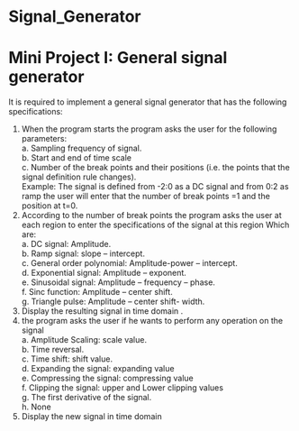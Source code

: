 # Signal_Generator
# Mini Project I: General signal generator
It is required to implement a general signal generator that has the following specifications:<br />
1. When the program starts the program asks the user for the following parameters:<br /> 
a. Sampling frequency of signal. <br />
b. Start and end of time scale <br />
c. Number of the break points and their positions (i.e. the points that the signal definition rule 
changes). <br />
Example: The signal is defined from -2:0 as a DC signal and from 0:2 as ramp the user will enter that 
the number of break points =1 and the position at t=0. <br />
2. According to the number of break points the program asks the user at each region to enter the 
specifications of the signal at this region Which are: <br />
a. DC signal: Amplitude. <br />
b. Ramp signal: slope – intercept. <br />
c. General order polynomial: Amplitude-power – intercept.<br />
d. Exponential signal: Amplitude – exponent. <br />
e. Sinusoidal signal: Amplitude – frequency – phase. <br />
f. Sinc function: Amplitude – center shift.<br />
g. Triangle pulse: Amplitude – center shift- width.<br />
3. Display the resulting signal in time domain .<br />
4. the program asks the user if he wants to perform any operation on the signal<br />
a. Amplitude Scaling: scale value. <br />
b. Time reversal. <br />
c. Time shift: shift value. <br />
d. Expanding the signal: expanding value <br />
e. Compressing the signal: compressing value <br />
f. Clipping the signal: upper and Lower clipping values <br />
g. The first derivative of the signal.<br />
h. None<br />
5. Display the new signal in time domain <br />
